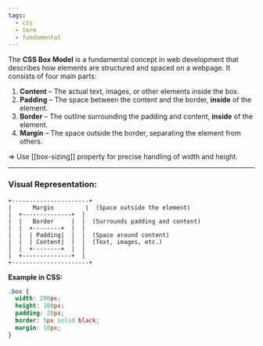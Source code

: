 ```yaml
---
tags:
  - css
  - term
  - fundamental
---
```


The **CSS Box Model** is a fundamental concept in web development that describes how elements are structured and spaced on a webpage. It consists of four main parts:

1. **Content** – The actual text, images, or other elements inside the box.
2. **Padding** – The space between the content and the border, **inside** of the element.
3. **Border** – The outline surrounding the padding and content, **inside** of the element.
4. **Margin** – The space outside the border, separating the element from others.

=> Use [[box-sizing]] property for precise handling of width and height.

---

### **Visual Representation:**

```
+----------------------+
|      Margin         |  (Space outside the element)
|  +--------------+  |
|  |   Border     |  |  (Surrounds padding and content)
|  |  +--------+  |  |
|  |  | Padding|  |  |  (Space around content)
|  |  | Content|  |  |  (Text, images, etc.)
|  |  +--------+  |  |
|  +--------------+  |
+----------------------+
```

**Example in CSS:**

```css
.box {
  width: 200px;
  height: 100px;
  padding: 20px;
  border: 5px solid black;
  margin: 10px;
}
```

